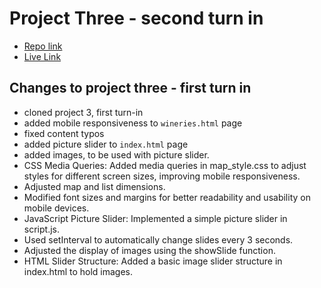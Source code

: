 # Project Three - second turn in

- [Repo link](https://github.com/number1pride/webdev_project_three_b)
- [Live Link](https://number1pride.github.io/webdev_project_three_b/)

## Changes to project three - first turn in

- cloned project 3, first turn-in
- added mobile responsiveness to `wineries.html` page
- fixed content typos
- added picture slider to `index.html` page
- added images, to be used with picture slider.
- CSS Media Queries: Added media queries in map_style.css to adjust styles for different screen sizes, improving mobile responsiveness.
- Adjusted map and list dimensions.
- Modified font sizes and margins for better readability and usability on mobile devices.
- JavaScript Picture Slider: Implemented a simple picture slider in script.js.
- Used setInterval to automatically change slides every 3 seconds.
- Adjusted the display of images using the showSlide function.
- HTML Slider Structure: Added a basic image slider structure in index.html to hold images.
